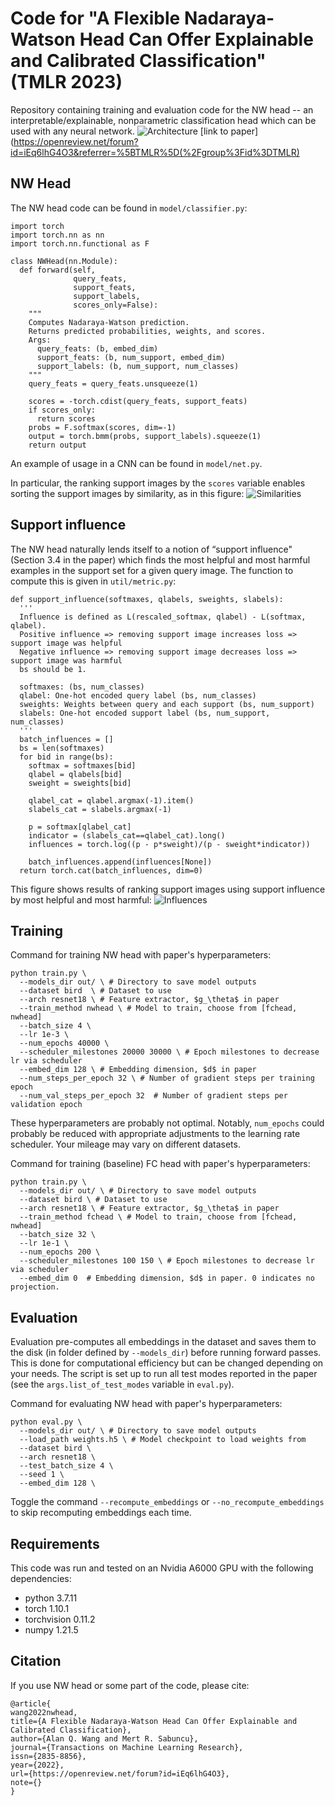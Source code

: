 # Code for "A Flexible Nadaraya-Watson Head Can Offer Explainable and Calibrated Classification" (TMLR 2023)
Repository containing training and evaluation code for the NW head -- an interpretable/explainable, nonparametric classification head which can be used with any neural network.
![Architecture](figs/arch.png)
[link to paper](https://openreview.net/forum?id=iEq6lhG4O3&referrer=%5BTMLR%5D(%2Fgroup%3Fid%3DTMLR)

## NW Head
The NW head code can be found in `model/classifier.py`:
```
import torch
import torch.nn as nn
import torch.nn.functional as F

class NWHead(nn.Module):
  def forward(self,
              query_feats,
              support_feats,
              support_labels,
              scores_only=False):
    """
    Computes Nadaraya-Watson prediction.
    Returns predicted probabilities, weights, and scores.
    Args:
      query_feats: (b, embed_dim)
      support_feats: (b, num_support, embed_dim)
      support_labels: (b, num_support, num_classes)
    """
    query_feats = query_feats.unsqueeze(1)

    scores = -torch.cdist(query_feats, support_feats)
    if scores_only:
      return scores 
    probs = F.softmax(scores, dim=-1)
    output = torch.bmm(probs, support_labels).squeeze(1)
    return output
```

An example of usage in a CNN can be found in `model/net.py`.

In particular, the ranking support images by the `scores` variable enables sorting the support images by similarity, as in this figure:
![Similarities](figs/weights.png)

## Support influence
The NW head naturally lends itself to a notion of “support influence" (Section 3.4 in the paper) which finds the most helpful and most harmful examples in the support set for a given query image. The function to compute this is given in `util/metric.py`:
```
def support_influence(softmaxes, qlabels, sweights, slabels):
  '''
  Influence is defined as L(rescaled_softmax, qlabel) - L(softmax, qlabel).
  Positive influence => removing support image increases loss => support image was helpful
  Negative influence => removing support image decreases loss => support image was harmful
  bs should be 1.
  
  softmaxes: (bs, num_classes)
  qlabel: One-hot encoded query label (bs, num_classes)
  sweights: Weights between query and each support (bs, num_support)
  slabels: One-hot encoded support label (bs, num_support, num_classes)
  '''
  batch_influences = []
  bs = len(softmaxes)
  for bid in range(bs):
    softmax = softmaxes[bid]
    qlabel = qlabels[bid]
    sweight = sweights[bid]

    qlabel_cat = qlabel.argmax(-1).item()
    slabels_cat = slabels.argmax(-1)
    
    p = softmax[qlabel_cat]
    indicator = (slabels_cat==qlabel_cat).long()
    influences = torch.log((p - p*sweight)/(p - sweight*indicator))

    batch_influences.append(influences[None])
  return torch.cat(batch_influences, dim=0)
```

This figure shows results of ranking support images using support influence by most helpful and most harmful: 
![Influences](figs/influence.png)

## Training
Command for training NW head with paper's hyperparameters:
```
python train.py \
  --models_dir out/ \ # Directory to save model outputs
  --dataset bird  \ # Dataset to use
  --arch resnet18 \ # Feature extractor, $g_\theta$ in paper
  --train_method nwhead \ # Model to train, choose from [fchead, nwhead]
  --batch_size 4 \
  --lr 1e-3 \
  --num_epochs 40000 \
  --scheduler_milestones 20000 30000 \ # Epoch milestones to decrease lr via scheduler
  --embed_dim 128 \ # Embedding dimension, $d$ in paper
  --num_steps_per_epoch 32 \ # Number of gradient steps per training epoch
  --num_val_steps_per_epoch 32  # Number of gradient steps per validation epoch
```
These hyperparameters are probably not optimal. Notably, `num_epochs` could probably be reduced with appropriate adjustments to the learning rate scheduler. Your mileage may vary on different datasets.

Command for training (baseline) FC head with paper's hyperparameters:
```
python train.py \
  --models_dir out/ \ # Directory to save model outputs
  --dataset bird \ # Dataset to use
  --arch resnet18 \ # Feature extractor, $g_\theta$ in paper
  --train_method fchead \ # Model to train, choose from [fchead, nwhead]
  --batch_size 32 \
  --lr 1e-1 \
  --num_epochs 200 \
  --scheduler_milestones 100 150 \ # Epoch milestones to decrease lr via scheduler
  --embed_dim 0  # Embedding dimension, $d$ in paper. 0 indicates no projection.
```

## Evaluation
Evaluation pre-computes all embeddings in the dataset and saves them to the disk (in folder defined by `--models_dir`) before running forward passes. This is done for computational efficiency but can be changed depending on your needs. The script is set up to run all test modes reported in the paper (see the `args.list_of_test_modes` variable in `eval.py`).

Command for evaluating NW head with paper's hyperparameters:
```
python eval.py \
  --models_dir out/ \ # Directory to save model outputs
  --load_path weights.h5 \ # Model checkpoint to load weights from
  --dataset bird \
  --arch resnet18 \
  --test_batch_size 4 \
  --seed 1 \
  --embed_dim 128 \
```
Toggle the command `--recompute_embeddings` or `--no_recompute_embeddings` to skip recomputing embeddings each time.

## Requirements
This code was run and tested on an Nvidia A6000 GPU with the following dependencies:
+ python 3.7.11
+ torch 1.10.1
+ torchvision 0.11.2
+ numpy 1.21.5

## Citation
If you use NW head or some part of the code, please cite:
```
@article{
wang2022nwhead,
title={A Flexible Nadaraya-Watson Head Can Offer Explainable and Calibrated Classification},
author={Alan Q. Wang and Mert R. Sabuncu},
journal={Transactions on Machine Learning Research},
issn={2835-8856},
year={2022},
url={https://openreview.net/forum?id=iEq6lhG4O3},
note={}
}
```
